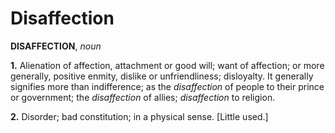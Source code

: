 # Disaffection

**DISAFFECTION**, _noun_

**1.** Alienation of affection, attachment or good will; want of affection; or more generally, positive enmity, dislike or unfriendliness; disloyalty. It generally signifies more than indifference; as the _disaffection_ of people to their prince or government; the _disaffection_ of allies; _disaffection_ to religion.

**2.** Disorder; bad constitution; in a physical sense. \[Little used.\]